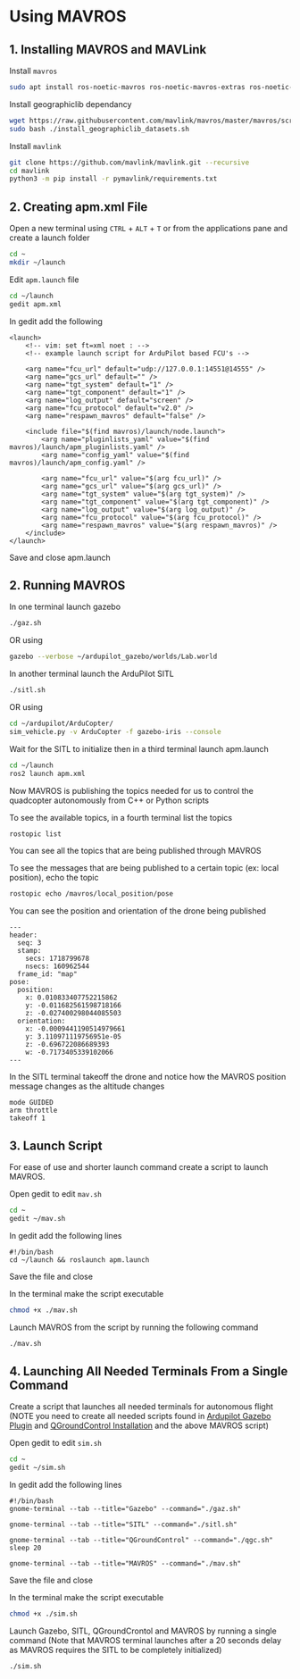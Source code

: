 # Using MAVROS
## 1. Installing MAVROS and MAVLink
Install `mavros`
```bash
sudo apt install ros-noetic-mavros ros-noetic-mavros-extras ros-noetic-mavros-msgs
```

Install geographiclib dependancy
```bash
wget https://raw.githubusercontent.com/mavlink/mavros/master/mavros/scripts/install_geographiclib_datasets.sh
sudo bash ./install_geographiclib_datasets.sh
```

Install `mavlink`
```bash
git clone https://github.com/mavlink/mavlink.git --recursive
cd mavlink
python3 -m pip install -r pymavlink/requirements.txt
```

## 2. Creating apm.xml File
Open a new terminal using `CTRL` + `ALT` + `T` or from the applications pane and create a launch folder
```bash
cd ~
mkdir ~/launch
```

Edit `apm.launch` file
```bash
cd ~/launch
gedit apm.xml
```

In gedit add the following
```
<launch>
	<!-- vim: set ft=xml noet : -->
	<!-- example launch script for ArduPilot based FCU's -->

	<arg name="fcu_url" default="udp://127.0.0.1:14551@14555" />
	<arg name="gcs_url" default="" />
	<arg name="tgt_system" default="1" />
	<arg name="tgt_component" default="1" />
	<arg name="log_output" default="screen" />
	<arg name="fcu_protocol" default="v2.0" />
	<arg name="respawn_mavros" default="false" />

	<include file="$(find mavros)/launch/node.launch">
		<arg name="pluginlists_yaml" value="$(find mavros)/launch/apm_pluginlists.yaml" />
		<arg name="config_yaml" value="$(find mavros)/launch/apm_config.yaml" />

		<arg name="fcu_url" value="$(arg fcu_url)" />
		<arg name="gcs_url" value="$(arg gcs_url)" />
		<arg name="tgt_system" value="$(arg tgt_system)" />
		<arg name="tgt_component" value="$(arg tgt_component)" />
		<arg name="log_output" value="$(arg log_output)" />
		<arg name="fcu_protocol" value="$(arg fcu_protocol)" />
		<arg name="respawn_mavros" value="$(arg respawn_mavros)" />
	</include>
</launch>
```
Save and close apm.launch

## 2. Running MAVROS
In one terminal launch gazebo
```bash
./gaz.sh
```
OR using
```bash
gazebo --verbose ~/ardupilot_gazebo/worlds/Lab.world
```

In another terminal launch the ArduPilot SITL
```bash
./sitl.sh
```
OR using
```bash
cd ~/ardupilot/ArduCopter/
sim_vehicle.py -v ArduCopter -f gazebo-iris --console
```

Wait for the SITL to initialize then in a third terminal launch apm.launch
```bash
cd ~/launch
ros2 launch apm.xml
```

Now MAVROS is publishing the topics needed for us to control the quadcopter autonomously from C++ or Python scripts

To see the available topics, in a fourth terminal list the topics
```bash
rostopic list
```

You can see all the topics that are being published through MAVROS

To see the messages that are being published to a certain topic (ex: local position), echo the topic
```bash
rostopic echo /mavros/local_position/pose
```

You can see the position and orientation of the drone being published
```
---
header: 
  seq: 3
  stamp: 
    secs: 1718799678
    nsecs: 160962544
  frame_id: "map"
pose: 
  position: 
    x: 0.010833407752215862
    y: -0.011682561598718166
    z: -0.027400298044085503
  orientation: 
    x: -0.0009441190514979661
    y: 3.110971119756951e-05
    z: -0.696722086689393
    w: -0.7173405339102066
---
```

In the SITL terminal takeoff the drone and notice how the MAVROS position message changes as the altitude changes
```
mode GUIDED
arm throttle
takeoff 1
```
## 3. Launch Script
For ease of use and shorter launch command create a script to launch MAVROS.

Open gedit to edit `mav.sh`
```bash
cd ~
gedit ~/mav.sh
```

In gedit add the following lines
```
#!/bin/bash
cd ~/launch && roslaunch apm.launch
```
Save the file and close

In the terminal make the script executable
```bash
chmod +x ./mav.sh
```

Launch MAVROS from the script by running the following command
```bash
./mav.sh
```

## 4. Launching All Needed Terminals From a Single Command

Create a script that launches all needed terminals for autonomous flight (NOTE you need to create all needed scripts found in [Ardupilot Gazebo Plugin](Ardupilot_Gazebo_Plugin.md) and [QGroundControl Installation](QGroundControl_Installation.md) and the above MAVROS script)

Open gedit to edit `sim.sh`
```bash
cd ~
gedit ~/sim.sh
```

In gedit add the following lines
```
#!/bin/bash
gnome-terminal --tab --title="Gazebo" --command="./gaz.sh"

gnome-terminal --tab --title="SITL" --command="./sitl.sh"

gnome-terminal --tab --title="QGroundControl" --command="./qgc.sh"
sleep 20

gnome-terminal --tab --title="MAVROS" --command="./mav.sh"
```
Save the file and close

In the terminal make the script executable
```bash
chmod +x ./sim.sh
```

Launch Gazebo, SITL, QGroundCrontol and MAVROS by running a single command (Note that MAVROS terminal launches after a 20 seconds delay as MAVROS requires the SITL to be completely initialized)
```bash
./sim.sh
```
